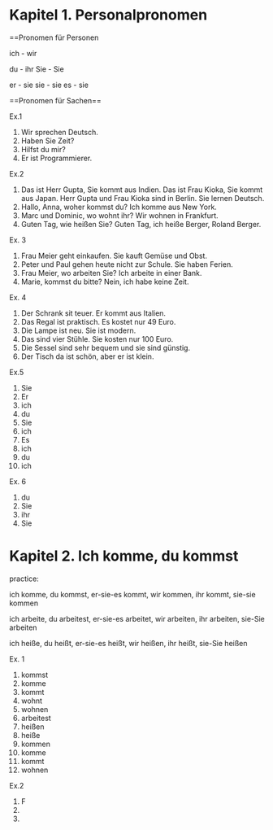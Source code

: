 
# Kapitel 1. Personalpronomen


==Pronomen für Personen

ich - wir

du - ihr
Sie - Sie

er - sie
sie - sie
es - sie

==Pronomen für Sachen==

Ex.1

1. Wir sprechen Deutsch.
2. Haben Sie Zeit?
3. Hilfst du mir?
4. Er ist Programmierer.

Ex.2

1. Das ist Herr Gupta, Sie kommt aus Indien.
    Das ist Frau Kioka, Sie kommt aus Japan.
    Herr Gupta und Frau Kioka sind in Berlin. Sie lernen Deutsch.
2. Hallo, Anna, woher kommst du? Ich komme aus New York.
3. Marc und Dominic, wo wohnt ihr? Wir wohnen in Frankfurt.
4. Guten Tag, wie heißen Sie? Guten Tag, ich heiße Berger, Roland Berger.

Ex. 3

1. Frau Meier geht einkaufen. Sie kauft Gemüse und Obst.
2. Peter und Paul gehen heute nicht zur Schule. Sie haben Ferien.
3. Frau Meier, wo arbeiten Sie? Ich arbeite in einer Bank.
4. Marie, kommst du bitte? Nein, ich habe keine Zeit.

Ex. 4

1. Der Schrank sit teuer. Er kommt aus Italien.
2. Das Regal ist praktisch. Es kostet nur 49 Euro.
3. Die Lampe ist neu. Sie ist modern.
4. Das sind vier Stühle. Sie kosten nur 100 Euro.
5. Die Sessel sind sehr bequem und sie sind günstig.
6. Der Tisch da ist schön, aber er ist klein.

Ex.5

1. Sie
2. Er
3. ich
4. du
5. Sie
6. ich
7. Es
8. ich
9. du
10. ich

Ex. 6

1. du
2. Sie
3. ihr
4. Sie

# Kapitel 2. Ich komme, du kommst

practice:

ich komme, du kommst, er-sie-es kommt, wir kommen, ihr kommt, sie-sie kommen

ich arbeite, du arbeitest, er-sie-es arbeitet, wir arbeiten, ihr arbeiten, sie-Sie arbeiten

ich heiße, du heißt, er-sie-es heißt, wir heißen, ihr heißt, sie-Sie heißen

Ex. 1

1. kommst
2. komme
3. kommt
4. wohnt
5. wohnen
6. arbeitest
7. heißen
8. heiße
9. kommen
10. komme
11. kommt
12. wohnen

Ex.2

1. F
2. 
3. 